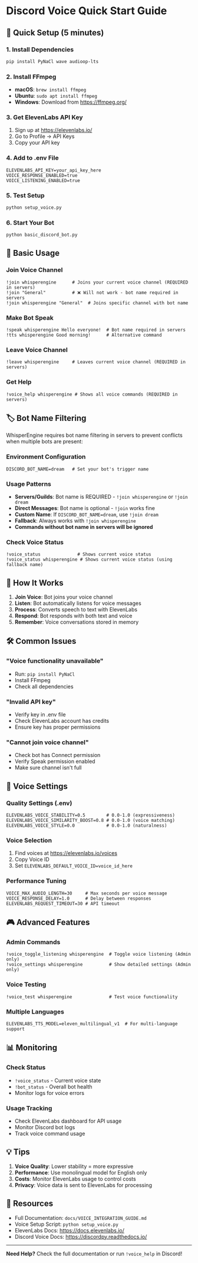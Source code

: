 # Discord Voice Quick Start Guide

## 🚀 Quick Setup (5 minutes)

### 1. Install Dependencies
```bash
pip install PyNaCl wave audioop-lts
```

### 2. Install FFmpeg
- **macOS**: `brew install ffmpeg`
- **Ubuntu**: `sudo apt install ffmpeg`
- **Windows**: Download from https://ffmpeg.org/

### 3. Get ElevenLabs API Key
1. Sign up at https://elevenlabs.io/
2. Go to Profile → API Keys
3. Copy your API key

### 4. Add to .env File
```env
ELEVENLABS_API_KEY=your_api_key_here
VOICE_RESPONSE_ENABLED=true
VOICE_LISTENING_ENABLED=true
```

### 5. Test Setup
```bash
python setup_voice.py
```

### 6. Start Your Bot
```bash
python basic_discord_bot.py
```

## 🎤 Basic Usage

### Join Voice Channel
```
!join whisperengine      # Joins your current voice channel (REQUIRED in servers)
!join "General"          # ❌ Will not work - bot name required in servers
!join whisperengine "General"  # Joins specific channel with bot name
```

### Make Bot Speak
```
!speak whisperengine Hello everyone!  # Bot name required in servers
!tts whisperengine Good morning!      # Alternative command
```

### Leave Voice Channel
```
!leave whisperengine     # Leaves current voice channel (REQUIRED in servers)
```

### Get Help
```
!voice_help whisperengine # Shows all voice commands (REQUIRED in servers)
```

## 🏷️ Bot Name Filtering

WhisperEngine requires bot name filtering in servers to prevent conflicts when multiple bots are present:

### Environment Configuration
```env
DISCORD_BOT_NAME=dream   # Set your bot's trigger name
```

### Usage Patterns
- **Servers/Guilds**: Bot name is REQUIRED - `!join whisperengine` or `!join dream`
- **Direct Messages**: Bot name is optional - `!join` works fine
- **Custom Name**: If `DISCORD_BOT_NAME=dream`, use `!join dream`
- **Fallback**: Always works with `!join whisperengine`
- **Commands without bot name in servers will be ignored**

### Check Voice Status
```
!voice_status              # Shows current voice status
!voice_status whisperengine # Shows current voice status (using fallback name)
```

## 🎯 How It Works

1. **Join Voice**: Bot joins your voice channel
2. **Listen**: Bot automatically listens for voice messages
3. **Process**: Converts speech to text with ElevenLabs
4. **Respond**: Bot responds with both text and voice
5. **Remember**: Voice conversations stored in memory

## 🛠️ Common Issues

### "Voice functionality unavailable"
- Run: `pip install PyNaCl`
- Install FFmpeg
- Check all dependencies

### "Invalid API key"
- Verify key in .env file
- Check ElevenLabs account has credits
- Ensure key has proper permissions

### "Cannot join voice channel"
- Check bot has Connect permission
- Verify Speak permission enabled
- Make sure channel isn't full

## 🔧 Voice Settings

### Quality Settings (.env)
```env
ELEVENLABS_VOICE_STABILITY=0.5        # 0.0-1.0 (expressiveness)
ELEVENLABS_VOICE_SIMILARITY_BOOST=0.8 # 0.0-1.0 (voice matching)
ELEVENLABS_VOICE_STYLE=0.0            # 0.0-1.0 (naturalness)
```

### Voice Selection
1. Find voices at https://elevenlabs.io/voices
2. Copy Voice ID
3. Set `ELEVENLABS_DEFAULT_VOICE_ID=voice_id_here`

### Performance Tuning
```env
VOICE_MAX_AUDIO_LENGTH=30     # Max seconds per voice message
VOICE_RESPONSE_DELAY=1.0      # Delay between responses
ELEVENLABS_REQUEST_TIMEOUT=30 # API timeout
```

## 🎮 Advanced Features

### Admin Commands
```
!voice_toggle_listening whisperengine  # Toggle voice listening (Admin only)
!voice_settings whisperengine          # Show detailed settings (Admin only)
```

### Voice Testing
```
!voice_test whisperengine              # Test voice functionality
```

### Multiple Languages
```env
ELEVENLABS_TTS_MODEL=eleven_multilingual_v1  # For multi-language support
```

## 📊 Monitoring

### Check Status
- `!voice_status` - Current voice state
- `!bot_status` - Overall bot health
- Monitor logs for voice errors

### Usage Tracking
- Check ElevenLabs dashboard for API usage
- Monitor Discord bot logs
- Track voice command usage

## 💡 Tips

1. **Voice Quality**: Lower stability = more expressive
2. **Performance**: Use monolingual model for English only
3. **Costs**: Monitor ElevenLabs usage to control costs
4. **Privacy**: Voice data is sent to ElevenLabs for processing

## 🔗 Resources

- Full Documentation: `docs/VOICE_INTEGRATION_GUIDE.md`
- Voice Setup Script: `python setup_voice.py`
- ElevenLabs Docs: https://docs.elevenlabs.io/
- Discord Voice Docs: https://discordpy.readthedocs.io/

---

**Need Help?** Check the full documentation or run `!voice_help` in Discord!
